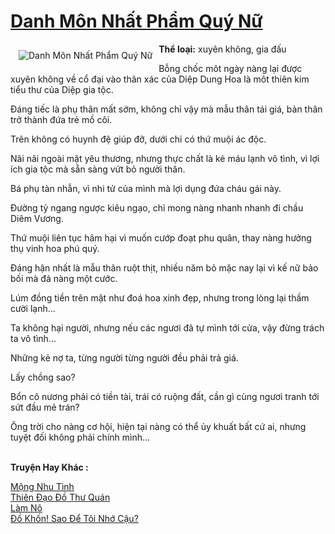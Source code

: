 <a href="https://utruyen.com/truyen/danh-mon-nhat-pham-quy-nu/19189/" title="Danh Môn Nhất Phẩm Quý Nữ"><h1>Danh Môn Nhất Phẩm Quý Nữ</h1></a><div style="display:table"><img align="right" style="float: left; padding: 10px;" src="https://utruyen.com/images/story/200x260/danh-mon-nhat-pham-quy-nu.jpg" alt="Danh Môn Nhất Phẩm Quý Nữ"><b>Thể loại:</b> xuyên không, gia đấu<p></p>Bỗng chốc môt ngày nàng lại được xuyên không về cổ đại vào thân xác của Diệp Dung Hoa là môt thiên kim tiểu thư của Diệp gia tộc.<p></p>Đáng tiếc là phụ thân mất sớm, không chỉ vậy mà mẫu thân tái giá, bản thân trở thành đứa trẻ mồ côi.<p></p>Trên không có huynh đệ giúp đỡ, dưới chỉ có thứ muội ác độc.<p></p>Nãi nãi ngoài mặt yêu thương, nhưng thực chất là kẻ máu lạnh vô tình, vì lợi ích gia tộc mà sẵn sàng vứt bỏ người thân.<p></p>Bá phụ tàn nhẫn, vì nhi tử của mình mà lợi dụng đứa cháu gái này.<p></p>Đường tỷ ngang ngược kiêu ngạo, chỉ mong nàng nhanh nhanh đi chầu Diêm Vương.<p></p>Thứ muội liên tục hãm hại vì muốn cướp đoạt phu quân, thay nàng hưởng thụ vinh hoa phú quý.<p></p>Đáng hận nhất là mẫu thân ruột thịt, nhiều năm bỏ mặc nay lại vì kế nữ bảo bối mà đá nàng một cước.<p></p>Lúm đồng tiền trên mặt như đoá hoa xinh đẹp, nhưng trong lòng lại thầm cười lạnh...<p></p>Ta không hại người, nhưng nếu các ngươi đã tự mình tới cửa, vậy đừng trách ta vô tình...<p></p>Những kẻ nợ ta, từng người từng người đều phải trả giá.<p></p>Lấy chồng sao?<p></p>Bổn cô nương phải có tiền tài, trái có ruộng đất, cần gì cùng ngươi tranh tới sứt đầu mẻ trán?<p></p>Ông trời cho nàng cơ hội, hiện tại nàng có thể ủy khuất bất cứ ai, nhưng tuyệt đối không phải chính mình...</div><p><br><b>Truyện Hay Khác :</b></p><a href="https://utruyen.com/truyen/mong-nhu-tinh/19291/" alt="Mộng Nhu Tình">Mộng Nhu Tình</a><br/><a href="https://github.com/quanluxury/ngontinhhot/tree/master/truyenhay/16819/" alt="Thiên Đạo Đồ Thư Quán">Thiên Đạo Đồ Thư Quán</a><br/><a href="https://github.com/quanluxury/ngontinhhot/tree/master/truyenhay/13412/" alt="Làm Nô">Làm Nô</a><br/><a href="https://truyenngontinhay.wordpress.com/2019/10/03/do-khon-sao-de-toi-nho-cau/" alt="Đồ Khốn! Sao Để Tôi Nhớ Cậu?">Đồ Khốn! Sao Để Tôi Nhớ Cậu?</a><br/>
